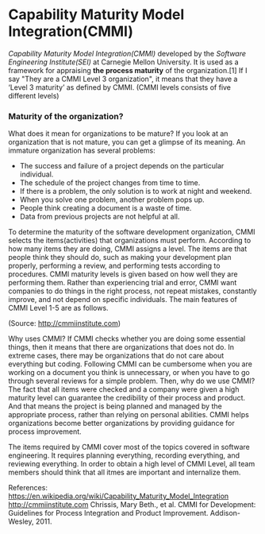# Capability Maturity Model Integration(CMMI)

*Capability Maturity Model Integration(CMMI)* developed by the *Software Engineering Institute(SEI)* at Carnegie Mellon University. It is used as a framework for appraising **the process maturity** of the organization.[1] If I say "They are a CMMI Level 3 organization", it means that they have a ‘Level 3 maturity’ as defined by CMMI. (CMMI levels consists of five different levels)

### Maturity of the organization?

What does it mean for organizations to be mature? If you look at an organization that is not mature, you can get a glimpse of its meaning. An immature organization has several problems:
- The success and failure of a project depends on the particular individual.
- The schedule of the project changes from time to time.
- If there is a problem, the only solution is to work at night and weekend.
- When you solve one problem, another problem pops up.
- People think creating a document is a waste of time.
- Data from previous projects are not helpful at all.

To determine the maturity of the software development organization, CMMI selects the items(activities) that organizations must perform. According to how many items they are doing, CMMI assigns a level. The items are that people think they should do, such as making your development plan properly, performing a review, and performing tests according to procedures. CMMI maturity levels is given based on how well they are performing them. Rather than experiencing trial and error, CMMI want companies to do things in the right process, not repeat mistakes, constantly improve, and not depend on specific individuals. The main features of CMMI Level 1-5 are as follows.


(Source: http://cmmiinstitute.com)

Why uses CMMI?
If CMMI checks whether you are doing some essential things, then it means that there are organizations that does not do. In extreme cases, there may be organizations that do not care about everything but coding. Following CMMI can be cumbersome when you are working on a document you think is unnecessary, or when you have to go through several reviews for a simple problem. Then, why do we use CMMI? The fact that all items were checked and a company were given a high maturity level can guarantee the credibility of their process and product. And that means the project is being planned and managed by the appropriate process, rather than relying on personal abilities. CMMI helps organizations become better organizations by providing guidance for process improvement.

The items required by CMMI cover most of the topics covered in software engineering. It requires planning everything, recording everything, and reviewing everything. In order to obtain a high level of CMMI Level, all team members should think that all itmes are important and internalize them.

References:
https://en.wikipedia.org/wiki/Capability_Maturity_Model_Integration
http://cmmiinstitute.com
Chrissis, Mary Beth., et al. CMMI for Development: Guidelines for Process Integration and Product Improvement. Addison-Wesley, 2011.
